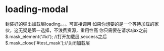 # loading-modal
封装好的弹出加载层loading。。。可直接调用
如果你想要的是一个等待加载的家伙，这无疑是第一选择，不浪费资源，重用性高
你只需要在请求ajax之前 $.mask_element('#id'); //打开加载层,seccess之后 $.mask_close('#test_mask');//关闭加载层
